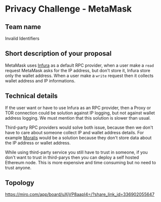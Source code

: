 # Privacy Challenge - MetaMask

## Team name

Invalid Identifiers

## Short description of your proposal

MetaMask uses [Infura](infura.io/) as a default RPC provider, when a user make a `read` request MetaMask asks for the IP address, but don't store it, Infura store only the wallet address.
When a user make a `write` request then it collects wallet address and IP informations.

## Technical details

If the user want or have to use Infura as an RPC provider, then a Proxy or TOR connection could be solution against IP logging, but not against wallet address logging.
We must mention that this solution is slower than usual.

Third-party RPC providers would solve both issue, because then we don't have to care about someone collect IP and wallet address details. For example [Moralis](https://moralis.io/) would be a solution because they don't store data about the IP address or wallet address.

While using third-party service you still have to trust in someone, if you don't want to trust in third-parys then you can deploy a self hosted Ethereum node. This is more expensive and time consuming but no need to trust anyone.

## Topology

https://miro.com/app/board/uXjVP8aapI4=/?share_link_id=336902055647
